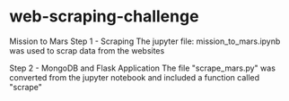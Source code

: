 # web-scraping-challenge
Mission to Mars
Step 1 - Scraping
The jupyter file: mission_to_mars.ipynb was used to scrap data from the websites

Step 2 - MongoDB and Flask Application
The file "scrape_mars.py" was converted from the jupyter notebook and included a function called "scrape"
